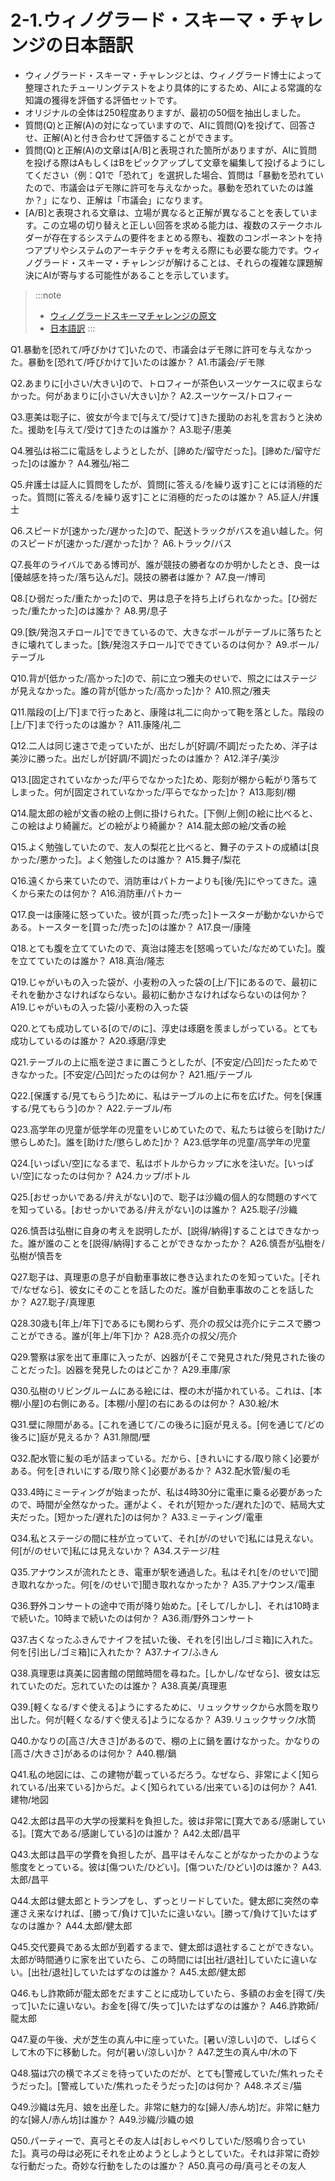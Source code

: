 # 2-1.ウィノグラード・スキーマ・チャレンジの日本語訳
- ウィノグラード・スキーマ・チャレンジとは、ウィノグラード博士によって整理されたチューリングテストをより具体的にするため、AIによる常識的な知識の獲得を評価する評価セットです。
- オリジナルの全体は250程度ありますが、最初の50個を抽出しました。
- 質問(Q)と正解(A)の対になっていますので、AIに質問(Q)を投げて、回答させ、正解(A)と付き合わせて評価することができます。
- 質問(Q)と正解(A)の文章は[A/B]と表現された箇所がありますが、AIに質問を投げる際はAもしくはBをピックアップして文章を編集して投げるようにしてください（例：Q1で「恐れて」を選択した場合、質問は「暴動を恐れていたので、市議会はデモ隊に許可を与えなかった。暴動を恐れていたのは誰か？」になり、正解は「市議会」になります。
- [A/B]と表現される文章は、立場が異なると正解が異なることを表しています。この立場の切り替えと正しい回答を求める能力は、複数のステークホルダーが存在するシステムの要件をまとめる際も、複数のコンポーネントを持つアプリやシステムのアーキテクチャを考える際にも必要な能力です。ウィノグラード・スキーマ・チャレンジが解けることは、それらの複雑な課題解決にAIが寄与する可能性があることを示しています。

>:::note
>- [ウィノグラードスキーマチャレンジの原文](https://cs.nyu.edu/~davise/papers/WinogradSchemas/WS.html)
>- [日本語訳](http://arakilab.media.eng.hokudai.ac.jp/~kabura/collection_ja.html)
>:::

Q1.暴動を[恐れて/呼びかけて]いたので、市議会はデモ隊に許可を与えなかった。暴動を[恐れて/呼びかけて]いたのは誰か？
A1.市議会/デモ隊

Q2.あまりに[小さい/大きい]ので、トロフィーが茶色いスーツケースに収まらなかった。何があまりに[小さい/大きい]か？
A2.スーツケース/トロフィー

Q3.恵美は聡子に、彼女が今まで[与えて/受けて]きた援助のお礼を言おうと決めた。援助を[与えて/受けて]きたのは誰か？
A3.聡子/恵美

Q4.雅弘は裕二に電話をしようとしたが、[諦めた/留守だった]。[諦めた/留守だった]のは誰か？
A4.雅弘/裕二

Q5.弁護士は証人に質問をしたが、質問[に答える/を繰り返す]ことには消極的だった。質問[に答える/を繰り返す]ことに消極的だったのは誰か？
A5.証人/弁護士

Q6.スピードが[速かった/遅かった]ので、配送トラックがバスを追い越した。何のスピードが[速かった/遅かった]か？
A6.トラック/バス

Q7.長年のライバルである博司が、誰が競技の勝者なのか明かしたとき、良一は[優越感を持った/落ち込んだ]。競技の勝者は誰か？
A7.良一/博司

Q8.[ひ弱だった/重たかった]ので、男は息子を持ち上げられなかった。[ひ弱だった/重たかった]のは誰か？
A8.男/息子

Q9.[鉄/発泡スチロール]でできているので、大きなボールがテーブルに落ちたときに壊れてしまった。[鉄/発泡スチロール]でできているのは何か？
A9.ボール/テーブル

Q10.背が[低かった/高かった]ので、前に立つ雅夫のせいで、照之にはステージが見えなかった。誰の背が[低かった/高かった]か？
A10.照之/雅夫

Q11.階段の[上/下]まで行ったあと、康隆は礼二に向かって鞄を落とした。階段の[上/下]まで行ったのは誰か？
A11.康隆/礼二

Q12.二人は同じ速さで走っていたが、出だしが[好調/不調]だったため、洋子は美沙に勝った。出だしが[好調/不調]だったのは誰か？
A12.洋子/美沙

Q13.[固定されていなかった/平らでなかった]ため、彫刻が棚から転がり落ちてしまった。何が[固定されていなかった/平らでなかった]か？
A13.彫刻/棚

Q14.龍太郎の絵が文香の絵の上側に掛けられた。[下側/上側]の絵に比べると、この絵はより綺麗だ。どの絵がより綺麗か？
A14.龍太郎の絵/文香の絵

Q15.よく勉強していたので、友人の梨花と比べると、舞子のテストの成績は[良かった/悪かった]。よく勉強したのは誰か？
A15.舞子/梨花

Q16.遠くから来ていたので、消防車はパトカーよりも[後/先]にやってきた。遠くから来たのは何か？
A16.消防車/パトカー

Q17.良一は康隆に怒っていた。彼が[買った/売った]トースターが動かないからである。トースターを[買った/売った]のは誰か？
A17.良一/康隆

Q18.とても腹を立てていたので、真治は隆志を[怒鳴っていた/なだめていた]。腹を立てていたのは誰か？
A18.真治/隆志

Q19.じゃがいもの入った袋が、小麦粉の入った袋の[上/下]にあるので、最初にそれを動かさなければならない。最初に動かさなければならないのは何か？
A19.じゃがいもの入った袋/小麦粉の入った袋

Q20.とても成功している[ので/のに]、淳史は琢磨を羨ましがっている。とても成功しているのは誰か？
A20.琢磨/淳史

Q21.テーブルの上に瓶を逆さまに置こうとしたが、[不安定/凸凹]だったためできなかった。[不安定/凸凹]だったのは何か？
A21.瓶/テーブル

Q22.[保護する/見てもらう]ために、私はテーブルの上に布を広げた。何を[保護する/見てもらう]のか？
A22.テーブル/布

Q23.高学年の児童が低学年の児童をいじめていたので、私たちは彼らを[助けた/懲らしめた]。誰を[助けた/懲らしめた]か？
A23.低学年の児童/高学年の児童

Q24.[いっぱい/空]になるまで、私はボトルからカップに水を注いだ。[いっぱい/空]になったのは何か？
A24.カップ/ボトル

Q25.[おせっかいである/弁えがない]ので、聡子は沙織の個人的な問題のすべてを知っている。[おせっかいである/弁えがない]のは誰か？
A25.聡子/沙織

Q26.慎吾は弘樹に自身の考えを説明したが、[説得/納得]することはできなかった。誰が誰のことを[説得/納得]することができなかったか？
A26.慎吾が弘樹を/弘樹が慎吾を

Q27.聡子は、真理恵の息子が自動車事故に巻き込まれたのを知っていた。[それで/なぜなら]、彼女にそのことを話したのだ。誰が自動車事故のことを話したか？
A27.聡子/真理恵

Q28.30歳も[年上/年下]であるにも関わらず、亮介の叔父は亮介にテニスで勝つことができる。誰が[年上/年下]か？
A28.亮介の叔父/亮介

Q29.警察は家を出て車庫に入ったが、凶器が[そこで発見された/発見された後のことだった]。凶器を発見したのはどこか？
A29.車庫/家

Q30.弘樹のリビングルームにある絵には、樫の木が描かれている。これは、[本棚/小屋]の右側にある。[本棚/小屋]の右にあるのは何か？
A30.絵/木

Q31.壁に隙間がある。[これを通じて/この後ろに]庭が見える。[何を通じて/どの後ろに]庭が見えるか？
A31.隙間/壁

Q32.配水管に髪の毛が詰まっている。だから、[きれいにする/取り除く]必要がある。何を[きれいにする/取り除く]必要があるか？
A32.配水管/髪の毛

Q33.4時にミーティングが始まったが、私は4時30分に電車に乗る必要があったので、時間が全然なかった。運がよく、それが[短かった/遅れた]ので、結局大丈夫だった。[短かった/遅れた]のは何か？
A33.ミーティング/電車

Q34.私とステージの間に柱が立っていて、それ[が/のせいで]私には見えない。何[が/のせいで]私には見えないか？
A34.ステージ/柱

Q35.アナウンスが流れたとき、電車が駅を通過した。私はそれ[を/のせいで]聞き取れなかった。何[を/のせいで]聞き取れなかったか？
A35.アナウンス/電車

Q36.野外コンサートの途中で雨が降り始めた。[そして/しかし]、それは10時まで続いた。10時まで続いたのは何か？
A36.雨/野外コンサート

Q37.古くなったふきんでナイフを拭いた後、それを[引出し/ゴミ箱]に入れた。何を[引出し/ゴミ箱]に入れたか？
A37.ナイフ/ふきん

Q38.真理恵は真美に図書館の閉館時間を尋ねた。[しかし/なぜなら]、彼女は忘れていたのだ。忘れていたのは誰か？
A38.真美/真理恵

Q39.[軽くなる/すぐ使える]ようにするために、リュックサックから水筒を取り出した。何が[軽くなる/すぐ使える]ようになるか？
A39.リュックサック/水筒

Q40.かなりの[高さ/大きさ]があるので、棚の上に鍋を置けなかった。かなりの[高さ/大きさ]があるのは何か？
A40.棚/鍋

Q41.私の地図には、この建物が載っているだろう。なぜなら、非常によく[知られている/出来ている]からだ。よく[知られている/出来ている]のは何か？
A41.建物/地図

Q42.太郎は昌平の大学の授業料を負担した。彼は非常に[寛大である/感謝している]。[寛大である/感謝している]のは誰か？
A42.太郎/昌平

Q43.太郎は昌平の学費を負担したが、昌平はそんなことがなかったかのような態度をとっている。彼は[傷ついた/ひどい]。[傷ついた/ひどい]のは誰か？
A43.太郎/昌平

Q44.太郎は健太郎とトランプをし、ずっとリードしていた。健太郎に突然の幸運さえ来なければ、[勝って/負けて]いたに違いない。[勝って/負けて]いたはずなのは誰か？
A44.太郎/健太郎

Q45.交代要員である太郎が到着するまで、健太郎は退社することができない。太郎が時間通りに家を出ていたら、この時間には[出社/退社]していたに違いない。[出社/退社]していたはずなのは誰か？
A45.太郎/健太郎

Q46.もし詐欺師が龍太郎をだますことに成功していたら、多額のお金を[得て/失って]いたに違いない。お金を[得て/失って]いたはずなのは誰か？
A46.詐欺師/龍太郎

Q47.夏の午後、犬が芝生の真ん中に座っていた。[暑い/涼しい]ので、しばらくして木の下に移動した。何が[暑い/涼しい]か？
A47.芝生の真ん中/木の下

Q48.猫は穴の横でネズミを待っていたのだが、とても[警戒していた/焦れったそうだった]。[警戒していた/焦れったそうだった]のは何か？
A48.ネズミ/猫

Q49.沙織は先月、娘を出産した。非常に魅力的な[婦人/赤ん坊]だ。非常に魅力的な[婦人/赤ん坊]は誰か？
A49.沙織/沙織の娘

Q50.パーティーで、真弓とその友人は[おしゃべりしていた/怒鳴り合っていた]。真弓の母は必死にそれを止めようとしようとしていた。それは非常に奇妙な行動だった。奇妙な行動をしたのは誰か？
A50.真弓の母/真弓とその友人

